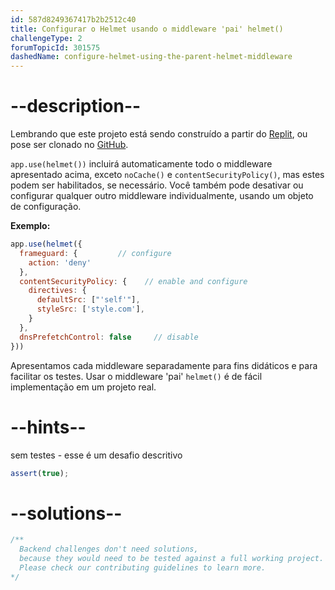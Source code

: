 ```yaml
---
id: 587d8249367417b2b2512c40
title: Configurar o Helmet usando o middleware 'pai' helmet()
challengeType: 2
forumTopicId: 301575
dashedName: configure-helmet-using-the-parent-helmet-middleware
---
```


# --description--

Lembrando que este projeto está sendo construído a partir do [Replit](https://replit.com/github/freeCodeCamp/boilerplate-infosec), ou pose ser clonado no [GitHub](https://github.com/freeCodeCamp/boilerplate-infosec/).

`app.use(helmet())` incluirá automaticamente todo o middleware apresentado acima, exceto `noCache()` e `contentSecurityPolicy()`, mas estes podem ser habilitados, se necessário. Você também pode desativar ou configurar qualquer outro middleware individualmente, usando um objeto de configuração.

**Exemplo:**

```js
app.use(helmet({
  frameguard: {         // configure
    action: 'deny'
  },
  contentSecurityPolicy: {    // enable and configure
    directives: {
      defaultSrc: ["'self'"],
      styleSrc: ['style.com'],
    }
  },
  dnsPrefetchControl: false     // disable
}))
```

Apresentamos cada middleware separadamente para fins didáticos e para facilitar os testes. Usar o middleware 'pai' `helmet()` é de fácil implementação em um projeto real.

# --hints--

sem testes - esse é um desafio descritivo

```js
assert(true);
```

# --solutions--

```js
/**
  Backend challenges don't need solutions, 
  because they would need to be tested against a full working project. 
  Please check our contributing guidelines to learn more.
*/
```
